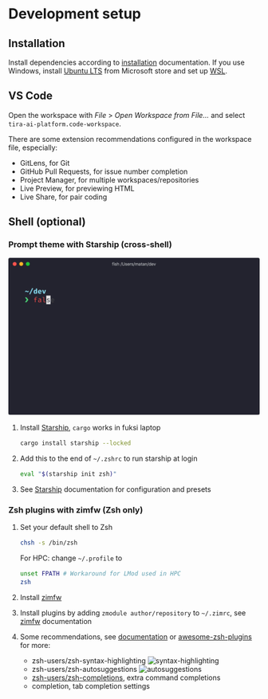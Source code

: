 # Development setup

## Installation

Install dependencies according to [installation](/docs/environment.md) documentation.
If you use Windows, install [Ubuntu LTS](https://apps.microsoft.com/detail/9nz3klhxdjp5?hl=en-us&gl=US) from Microsoft store and set up [WSL](https://learn.microsoft.com/en-us/windows/wsl/setup/environment).

## VS Code

Open the workspace with _File_ > _Open Workspace from File..._ and select `tira-ai-platform.code-workspace`.

There are some extension recommendations configured in the workspace file, especially:

- GitLens, for Git
- GitHub Pull Requests, for issue number completion
- Project Manager, for multiple workspaces/repositories
- Live Preview, for previewing HTML
- Live Share, for pair coding

## Shell (optional)

### Prompt theme with Starship (cross-shell)

![Starship](https://raw.githubusercontent.com/starship/starship/master/media/demo.gif)

1. Install [Starship](https://starship.rs/guide/), `cargo` works in fuksi laptop

   ```sh
   cargo install starship --locked
   ```

1. Add this to the end of `~/.zshrc` to run starship at login

   ```sh
   eval "$(starship init zsh)"
   ```

1. See [Starship](https://starship.rs/) documentation for configuration and presets

### Zsh plugins with zimfw (Zsh only)

1. Set your default shell to Zsh

   ```sh
   chsh -s /bin/zsh
   ```

   For HPC: change `~/.profile` to

    ```sh
    unset FPATH # Workaround for LMod used in HPC
    zsh
    ```

1. Install  [zimfw](https://zimfw.sh/docs/install/)
1. Install plugins by adding `zmodule author/repository` to `~/.zimrc`, see [zimfw](https://zimfw.sh/docs/install/) documentation
1. Some recommendations, see [documentation](https://zimfw.sh/docs/modules/) or [awesome-zsh-plugins](https://github.com/unixorn/awesome-zsh-plugins) for more:
   - zsh-users/zsh-syntax-highlighting
    ![syntax-highlighting](https://zimfw.sh/images/zim_syntax-highlighting_cropped.gif)
   - zsh-users/zsh-autosuggestions
    ![autosuggestions](https://zimfw.sh/images/zim_autosuggestions_cropped.gif)
   - [zsh-users/zsh-completions](https://github.com/zsh-users/zsh-completions), extra command completions
   - completion, tab completion settings

